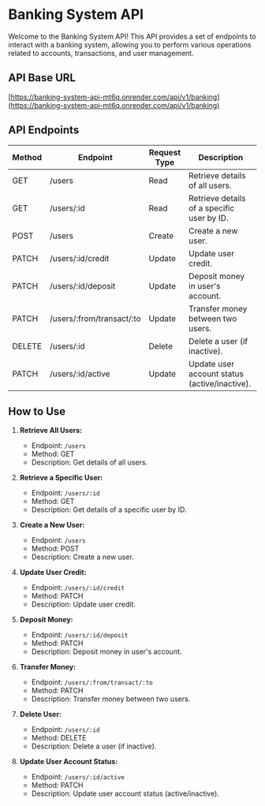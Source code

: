 # Banking System API

Welcome to the Banking System API! This API provides a set of endpoints to interact with a banking system, allowing you to perform various operations related to accounts, transactions, and user management.

## API Base URL
[https://banking-system-api-mt6q.onrender.com/api/v1/banking](https://banking-system-api-mt6q.onrender.com/api/v1/banking)

## API Endpoints

| Method | Endpoint                                      | Request Type | Description                                    |
|--------|-----------------------------------------------|--------------|------------------------------------------------|
| GET    | /users                                         | Read         | Retrieve details of all users.                 |
| GET    | /users/:id                                     | Read         | Retrieve details of a specific user by ID.     |
| POST   | /users                                         | Create       | Create a new user.                             |
| PATCH  | /users/:id/credit                               | Update       | Update user credit.                            |
| PATCH  | /users/:id/deposit                              | Update       | Deposit money in user's account.               |
| PATCH  | /users/:from/transact/:to                       | Update       | Transfer money between two users.              |
| DELETE | /users/:id                                     | Delete       | Delete a user (if inactive).                   |
| PATCH  | /users/:id/active                               | Update       | Update user account status (active/inactive).  |

## How to Use

1. **Retrieve All Users:**
    - Endpoint: `/users`
    - Method: GET
    - Description: Get details of all users.

2. **Retrieve a Specific User:**
    - Endpoint: `/users/:id`
    - Method: GET
    - Description: Get details of a specific user by ID.

3. **Create a New User:**
    - Endpoint: `/users`
    - Method: POST
    - Description: Create a new user.

4. **Update User Credit:**
    - Endpoint: `/users/:id/credit`
    - Method: PATCH
    - Description: Update user credit.

5. **Deposit Money:**
    - Endpoint: `/users/:id/deposit`
    - Method: PATCH
    - Description: Deposit money in user's account.

6. **Transfer Money:**
    - Endpoint: `/users/:from/transact/:to`
    - Method: PATCH
    - Description: Transfer money between two users.

7. **Delete User:**
    - Endpoint: `/users/:id`
    - Method: DELETE
    - Description: Delete a user (if inactive).

8. **Update User Account Status:**
    - Endpoint: `/users/:id/active`
    - Method: PATCH
    - Description: Update user account status (active/inactive).
